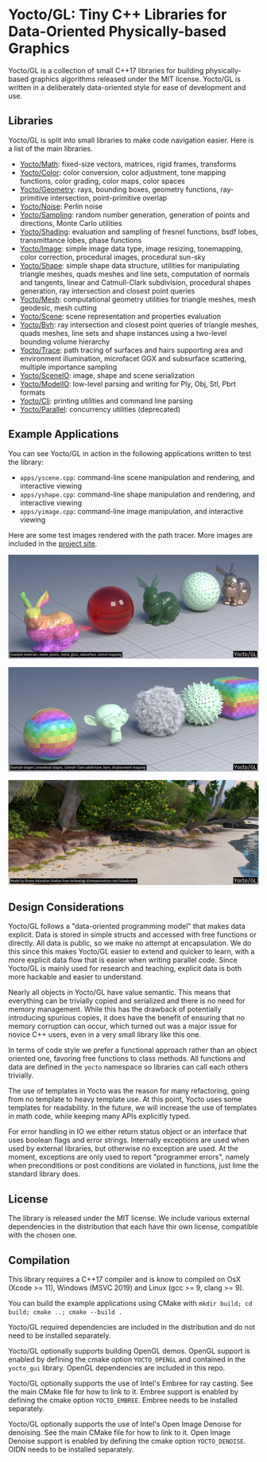 # Yocto/GL: Tiny C++ Libraries for Data-Oriented Physically-based Graphics

Yocto/GL is a collection of small C++17 libraries for building
physically-based graphics algorithms released under the MIT license.
Yocto/GL is written in a deliberately data-oriented style for ease of
development and use.

## Libraries

Yocto/GL is split into small libraries to make code navigation easier.
Here is a list of the main libraries.

- [Yocto/Math](yocto/yocto_math.md): fixed-size vectors, matrices, rigid frames,
  transforms
- [Yocto/Color](yocto/yocto_color.md): color conversion, color adjustment,
  tone mapping functions, color grading, color maps, color spaces
- [Yocto/Geometry](yocto/yocto_geometry.md): rays, bounding boxes,
  geometry functions, ray-primitive intersection, point-primitive overlap
- [Yocto/Noise](yocto/yocto_noise.md): Perlin noise
- [Yocto/Sampling](yocto/yocto_sampling.md): random number generation,
  generation of points and directions, Monte Carlo utilities
- [Yocto/Shading](yocto/yocto_shading.md): evaluation and sampling of fresnel
  functions, bsdf lobes, transmittance lobes, phase functions
- [Yocto/Image](yocto/yocto_image.md): simple image data type, image resizing,
  tonemapping, color correction, procedural images, procedural sun-sky
- [Yocto/Shape](yocto/yocto_shape.md): simple shape data structure, utilities 
  for manipulating triangle meshes, quads meshes and line sets, computation of 
  normals and tangents, linear and Catmull-Clark subdivision, 
  procedural shapes generation, ray intersection and closest point queries
- [Yocto/Mesh](yocto/yocto_mesh.md): computational geometry utilities for
  triangle meshes, mesh geodesic, mesh cutting
- [Yocto/Scene](yocto/yocto_scene.md): scene representation and properties
  evaluation
- [Yocto/Bvh](yocto/yocto_bvh.md): ray intersection and closest point queries
  of triangle meshes, quads meshes, line sets and shape instances using a
  two-level bounding volume hierarchy
- [Yocto/Trace](yocto/yocto_trace.md): path tracing of surfaces and hairs
  supporting area and environment illumination, microfacet GGX and subsurface
  scattering, multiple importance sampling
- [Yocto/SceneIO](yocto/yocto_sceneio.md): image, shape and scene serialization
- [Yocto/ModelIO](yocto/yocto_modelio.md): low-level parsing and writing for
  Ply, Obj, Stl, Pbrt formats
- [Yocto/Cli](yocto/yocto_cli.md): printing utilities and command line parsing
- [Yocto/Parallel](yocto/yocto_parallel.md): concurrency utilities (deprecated)

## Example Applications

You can see Yocto/GL in action in the following applications written to
test the library:

- `apps/yscene.cpp`: command-line scene manipulation and rendering, and interactive viewing
- `apps/yshape.cpp`: command-line shape manipulation and rendering, and interactive viewing
- `apps/yimage.cpp`: command-line image manipulation, and interactive viewing

Here are some test images rendered with the path tracer. More images are
included in the [project site](https://xelatihy.github.io/yocto-gl/).

![Example materials: matte, plastic, metal, glass, subsurface, normal mapping](images/features1.jpg)

![Example shapes: procedural shapes, Catmull-Clark subdivision, hairs, displacement mapping](images/features2.jpg)

![Image rendered with Yocto/GL path tracer. Model by Disney Animation Studios.](images/island.jpg)

## Design Considerations

Yocto/GL follows a "data-oriented programming model" that makes data explicit.
Data is stored in simple structs and accessed with free functions or directly.
All data is public, so we make no attempt at encapsulation.
We do this since this makes Yocto/GL easier to extend and quicker to learn,
with a more explicit data flow that is easier when writing parallel code.
Since Yocto/GL is mainly used for research and teaching,
explicit data is both more hackable and easier to understand.

Nearly all objects in Yocto/GL have value semantic. This means that everything
can be trivially copied and serialized and there is no need for memory management. 
While this has the drawback of potentially introducing spurious copies, it does
have the benefit of ensuring that no memory corruption can occur, which
turned out was a major issue for novice C++ users, even in a very small
library like this one. 

In terms of code style we prefer a functional approach rather than an
object oriented one, favoring free functions to class methods. All functions
and data are defined in the `yocto` namespace so libraries can call each others
trivially.

The use of templates in Yocto was the reason for many refactoring, going
from no template to heavy template use. At this point, Yocto uses some templates
for readability. In the future, we will increase the use of templates in math
code, while keeping many APIs explicitly typed.

For error handling in IO we either return status object or an interface that
uses boolean flags and error strings. Internally exceptions are used when used
by external libraries, but otherwise no exception are used. At the moment,
exceptions are only used to report "programmer errors", namely when 
preconditions or post conditions are violated in functions, just lime the
standard library does.

## License

The library is released under the MIT license. We include various external 
dependencies in the distribution that each have thir own license, compatible
with the chosen one.

## Compilation

This library requires a C++17 compiler and is know to compiled on
OsX (Xcode >= 11), Windows (MSVC 2019) and Linux (gcc >= 9, clang >= 9).

You can build the example applications using CMake with
`mkdir build; cd build; cmake ..; cmake --build .`

Yocto/GL required dependencies are included in the distribution and do not
need to be installed separately.

Yocto/GL optionally supports building OpenGL demos. OpenGL support is enabled 
by defining the cmake option `YOCTO_OPENGL` and contained in the `yocto_gui` 
library. OpenGL dependencies are included in this repo.

Yocto/GL optionally supports the use of Intel's Embree for ray casting.
See the main CMake file for how to link to it. Embree support is enabled by
defining the cmake option `YOCTO_EMBREE`. Embree needs to be installed separately.

Yocto/GL optionally supports the use of Intel's Open Image Denoise for denoising.
See the main CMake file for how to link to it. Open Image Denoise support
is enabled by defining the cmake option `YOCTO_DENOISE`. 
OIDN needs to be installed separately.
